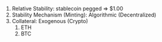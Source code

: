 1. Relative Stability: stablecoin pegged => $1.00
2. Stability Mechanism (Minting): Algorithmic (Decentralized)
3. Collateral: Exogenous (Crypto)
    1. ETH
    2. BTC